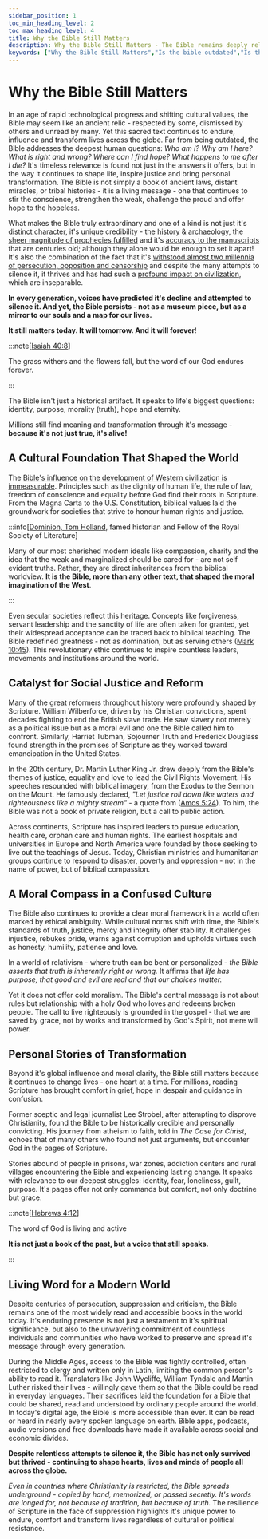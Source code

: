 ```yaml
---
sidebar_position: 1
toc_min_heading_level: 2
toc_max_heading_level: 4
title: Why the Bible Still Matters
description: Why the Bible Still Matters - The Bible remains deeply relevant today, offering timeless wisdom, moral clarity, and hope in an uncertain world. It transforms lives, guides decisions, and answers humanity's deepest questions about purpose and existence.
keywords: ["Why the Bible Still Matters","Is the bible outdated","Is the bible relevant","Is the bible an old book","experience God now","Bible relevance today","modern Bible impact","timeless truth","Scripture and daily life","biblical guidance","faith in modern times","moral clarity","personal transformation","spiritual truth","Bible and culture today"]
---
```


# Why the Bible Still Matters

In an age of rapid technological progress and shifting cultural values, the Bible may seem like an ancient relic - respected by some,
dismissed by others and unread by many. Yet this sacred text continues to endure, influence and transform lives across the globe.
Far from being outdated, the Bible addresses the deepest human questions: *Who am I? Why am I here? What is right and wrong? Where can
I find hope? What happens to me after I die?* It's timeless relevance is found not just in the answers it offers, but in the way it continues to shape life,
inspire justice and bring personal transformation. The Bible is not simply a book of ancient laws, distant miracles, or tribal histories -
it is a living message - one that continues to stir the conscience, strengthen the weak, challenge the proud and offer hope to the hopeless.

What makes the Bible truly extraordinary and one of a kind is not just it's [distinct character](./origins/distinctive-character.md),
it's unique credibility - the [history](./credibility/historical-accuracy.md) & [archaeology](./credibility/acheological-support.mdx),
the [sheer magnitude of prophecies fulfilled](./credibility/prophecies-fulfilled.md) and it's
[accuracy to the manuscripts](./credibility/manuscript-evidence.mdx) that are centuries old; 
although they alone would be enough to set it apart! It's also the combination of 
the fact that it's [withstood almost two millennia of persecution, opposition and censorship](./origins/survival-and-resiliency.md)
and despite the many attempts to silence it, it thrives and has had such a [profound impact on civilization](./origins/impact-on-civilization.md),
which are inseparable.

**In every generation, voices have predicted it's decline and attempted to silence it. And yet, the Bible persists - not as a museum piece,
but as a mirror to our souls and a map for our lives.**

**It still matters today. It will tomorrow. And it will forever**!

:::note[[Isaiah 40:8](https://www.biblegateway.com/passage/?search=Isaiah%2040%3A8&version=NKJV)]

The grass withers and the flowers fall, but the word of our God endures forever.

:::

The Bible isn't just a historical artifact. It speaks to life's biggest questions: identity, purpose, morality (truth), hope and eternity.

Millions still find meaning and transformation through it's message - **because it's not just true, it's alive!**

## A Cultural Foundation That Shaped the World
The [Bible's influence on the development of Western civilization is immeasurable](./origins/impact-on-civilization.md). Principles such as the dignity
of human life, the rule of law, freedom of conscience and equality before God find their roots in Scripture. From the Magna Carta to
the U.S. Constitution, biblical values laid the groundwork for societies that strive to honour human rights and justice.

:::info[[Dominion, Tom Holland](https://www.amazon.com/Dominion-Christian-Revolution-Remade-World/dp/0465093507), famed historian and Fellow of the Royal Society of Literature]

Many of our most cherished modern ideals like compassion, charity and the idea that the weak and marginalized should be cared for -
are not self evident truths. Rather, they are direct inheritances from the biblical worldview. **It is the Bible,
more than any other text, that shaped the moral imagination of the West**.

:::

Even secular societies reflect this heritage. Concepts like forgiveness, servant leadership and the sanctity of life are often
taken for granted, yet their widespread acceptance can be traced back to biblical teaching. The Bible redefined greatness - not
as domination, but as serving others ([Mark 10:45](https://www.biblegateway.com/passage/?search=Mark%2010%3A45&version=NKJV)).
This revolutionary ethic continues to inspire countless leaders, movements and institutions around the world.

## Catalyst for Social Justice and Reform
Many of the great reformers throughout history were profoundly shaped by Scripture. William Wilberforce, driven by his Christian
convictions, spent decades fighting to end the British slave trade. He saw slavery not merely as a political issue but as a moral
evil and one the Bible called him to confront. Similarly, Harriet Tubman, Sojourner Truth and Frederick Douglass found strength
in the promises of Scripture as they worked toward emancipation in the United States.

In the 20th century, Dr. Martin Luther King Jr. drew deeply from the Bible's themes of justice, equality and love to lead the
Civil Rights Movement. His speeches resounded with biblical imagery, from the Exodus to the Sermon on the Mount. He famously
declared, *"Let justice roll down like waters and righteousness like a mighty stream"* - a quote from
([Amos 5:24](https://www.biblegateway.com/passage/?search=amos%205%3A24&version=NKJV)). To him, the Bible was not a book of
private religion, but a call to public action.

Across continents, Scripture has inspired leaders to pursue education, health care, orphan care and human rights. The earliest
hospitals and universities in Europe and North America were founded by those seeking to live out the teachings of Jesus. Today,
Christian ministries and humanitarian groups continue to respond to disaster, poverty and oppression - not in the name of power,
but of biblical compassion.

## A Moral Compass in a Confused Culture
The Bible also continues to provide a clear moral framework in a world often marked by ethical ambiguity. While cultural norms
shift with time, the Bible's standards of truth, justice, mercy and integrity offer stability. It challenges injustice, rebukes pride,
warns against corruption and upholds virtues such as honesty, humility, patience and love.

In a world of relativism - where truth can be bent or personalized - *the Bible asserts that truth is inherently right or wrong.*
It affirms that *life has purpose, that good and evil are real and that our choices matter.*

Yet it does not offer cold moralism. The Bible's central message is not about rules but relationship with a holy God who loves and
redeems broken people. The call to live righteously is grounded in the gospel - that we are saved by grace, not by works and transformed
by God's Spirit, not mere will power.

## Personal Stories of Transformation
Beyond it's global influence and moral clarity, the Bible still matters because it continues to change lives - one heart at a time. For
millions, reading Scripture has brought comfort in grief, hope in despair and guidance in confusion.

Former sceptic and legal journalist Lee Strobel, after attempting to disprove Christianity, found the Bible to be historically credible
and personally convicting. His journey from atheism to faith, told in *The Case for Christ*, echoes that of many others who found not
just arguments, but encounter God in the pages of Scripture.

Stories abound of people in prisons, war zones, addiction centers and rural villages encountering the Bible and experiencing lasting
change. It speaks with relevance to our deepest struggles: identity, fear, loneliness, guilt, purpose. It's pages offer not only commands
but comfort, not only doctrine but grace.

:::note[[Hebrews 4:12](https://www.biblegateway.com/passage/?search=heb%204%3A12&version=NKJV)]

The word of God is living and active

**It is not just a book of the past, but a voice that still speaks.**

:::

## Living Word for a Modern World 

Despite centuries of persecution, suppression and criticism, the Bible remains one of the most widely read and accessible books
in the world today. It's enduring presence is not just a testament to it's spiritual significance, but also to the unwavering commitment
of countless individuals and communities who have worked to preserve and spread it's message through every generation.

During the Middle Ages, access to the Bible was tightly controlled, often restricted to clergy and written only in Latin,
limiting the common person's ability to read it. Translators like John Wycliffe, William Tyndale and Martin Luther risked their
lives - willingly gave them so that the Bible could be read in everyday languages. Their sacrifices laid the foundation for a Bible
that could be shared, read and understood by ordinary people around the world. In today's digital age,
the Bible is more accessible than ever. It can be read or heard in nearly every spoken language on earth. Bible apps, podcasts,
audio versions and free downloads have made it available across social and economic divides.

**Despite relentless attempts to silence it, the Bible has not only survived but thrived - continuing to shape hearts, lives and minds of people
all across the globe.**

*Even in countries where Christianity is restricted, the Bible spreads underground - copied by hand, memorized, or passed secretly. It's
words are longed for, not because of tradition, but because of truth.* The resilience of Scripture in the face of suppression highlights
it's unique power to endure, comfort and transform lives regardless of cultural or political resistance.
